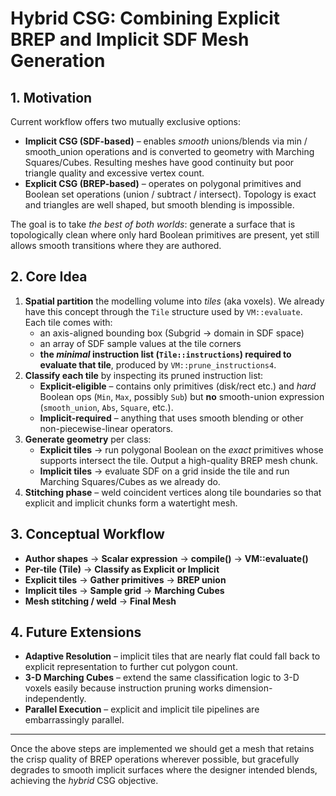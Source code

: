 # Hybrid CSG: Combining Explicit BREP and Implicit SDF Mesh Generation

## 1. Motivation
Current workflow offers two mutually exclusive options:

* **Implicit CSG (SDF-based)** – enables *smooth* unions/blends via min / smooth_union operations and is converted to geometry with Marching Squares/Cubes.  Resulting meshes have good continuity but poor triangle quality and excessive vertex count.
* **Explicit CSG (BREP-based)** – operates on polygonal primitives and Boolean set operations (union / subtract / intersect).  Topology is exact and triangles are well shaped, but smooth blending is impossible.

The goal is to take *the best of both worlds*: generate a surface that is topologically clean where only hard Boolean primitives are present, yet still allows smooth transitions where they are authored.

## 2. Core Idea
1. **Spatial partition** the modelling volume into *tiles* (aka voxels).  We already have this concept through the `Tile` structure used by `VM::evaluate`.  Each tile comes with:
   * an axis-aligned bounding box (Subgrid → domain in SDF space)
   * an array of SDF sample values at the tile corners
   * **the *minimal* instruction list (`Tile::instructions`) required to evaluate that tile**, produced by `VM::prune_instructions4`.
2. **Classify each tile** by inspecting its pruned instruction list:
   * **Explicit-eligible** – contains only primitives (disk/rect etc.) and *hard* Boolean ops (`Min`, `Max`, possibly `Sub`) but **no** smooth-union expression (`smooth_union`, `Abs`, `Square`, etc.).
   * **Implicit-required** – anything that uses smooth blending or other non-piecewise-linear operators.
3. **Generate geometry** per class:
   * **Explicit tiles** → run polygonal Boolean on the *exact* primitives whose supports intersect the tile.  Output a high-quality BREP mesh chunk.
   * **Implicit tiles** → evaluate SDF on a grid inside the tile and run Marching Squares/Cubes as we already do.
4. **Stitching phase** – weld coincident vertices along tile boundaries so that explicit and implicit chunks form a watertight mesh.

## 3. Conceptual Workflow
- **Author shapes** → **Scalar expression** → **compile()** → **VM::evaluate()**
- **Per-tile (Tile)** → **Classify as Explicit or Implicit**
- **Explicit tiles** → **Gather primitives** → **BREP union**
- **Implicit tiles** → **Sample grid** → **Marching Cubes**
- **Mesh stitching / weld** → **Final Mesh**

## 4. Future Extensions
* **Adaptive Resolution** – implicit tiles that are nearly flat could fall back to explicit representation to further cut polygon count.
* **3-D Marching Cubes** – extend the same classification logic to 3-D voxels easily because instruction pruning works dimension-independently.
* **Parallel Execution** – explicit and implicit tile pipelines are embarrassingly parallel.

---
Once the above steps are implemented we should get a mesh that retains the crisp quality of BREP operations wherever possible, but gracefully degrades to smooth implicit surfaces where the designer intended blends, achieving the *hybrid* CSG objective. 